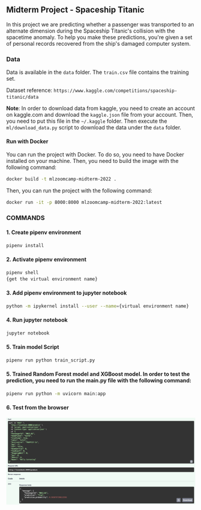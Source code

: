 ## Midterm Project - Spaceship Titanic

In this project we are predicting whether a passenger was transported to an alternate dimension during the Spaceship Titanic's collision with the spacetime anomaly. To help you make these predictions, you're given a set of personal records recovered from the ship's damaged computer system.

### Data

Data is available in the `data` folder. The `train.csv` file contains the training set.

Dataset reference: `https://www.kaggle.com/competitions/spaceship-titanic/data`

**Note**: In order to download data from kaggle, you need to create an account on kaggle.com and download the `kaggle.json` file from your account. Then, you need to put this file in the `~/.kaggle` folder. Then execute the `ml/download_data.py` script to download the data under the `data` folder.


#### Run with Docker

You can run the project with Docker. To do so, you need to have Docker installed on your machine. Then, you need to build the image with the following command:

```bash
docker build -t mlzoomcamp-midterm-2022 .
```

Then, you can run the project with the following command:

```bash
docker run -it -p 8000:8000 mlzoomcamp-midterm-2022:latest
```


### COMMANDS
#### 1. Create pipenv environment
```bash
pipenv install
```

#### 2. Activate pipenv environment
```bash
pipenv shell
{get the virtual environment name}
```

#### 3. Add pipenv environment to jupyter notebook
```bash
python -m ipykernel install --user --name={virtual environment name}
```

#### 4. Run jupyter notebook
```bash
jupyter notebook
```

#### 5. Train model Script
```bash
pipenv run python train_script.py
```

#### 5. Trained Random Forest model and XGBoost model. In order to test the prediction, you need to run the main.py file with the following command:
```bash
pipenv run python -m uvicorn main:app
```

#### 6. Test from the browser
![example_post_api](./images/example_post_api.png)

